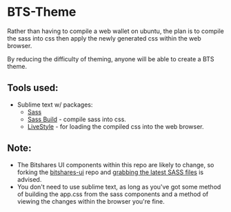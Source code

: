 # BTS-Theme

Rather than having to compile a web wallet on ubuntu, the plan is to compile the sass into css then apply the newly generated css within the web browser.

By reducing the difficulty of theming, anyone will be able to create a BTS theme.

## Tools used:

* Sublime text w/ packages:
  * [Sass](https://packagecontrol.io/packages/Sass)
  * [Sass Build](https://packagecontrol.io/packages/SASS%20Build) - compile sass into css.
  * [LiveStyle](https://packagecontrol.io/packages/LiveStyle) - for loading the compiled css into the web browser.

## Note:

* The Bitshares UI components within this repo are likely to change, so forking the [bitshares-ui](https://github.com/bitshares/bitshares-ui/) repo and [grabbing the latest SASS files](https://github.com/bitshares/bitshares-ui/tree/staging/app/assets/stylesheets) is advised.
* You don't need to use sublime text, as long as you've got some method of building the app.css from the sass components and a method of viewing the changes within the browser you're fine.